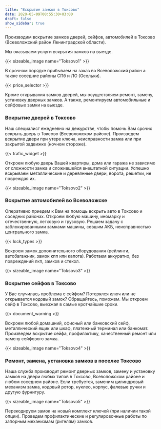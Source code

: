 ```yaml
---
title: "Вскрытие замков в Токсово"
date: 2020-05-09T00:55:30+03:00
draft: false
show_sidebar: true
---
```



Производим вскрытие замков дверей, сейфов, автомобилей в Токсово (Всеволожский район Ленинградской области). 

Мы оказываем услуги вскрытия замков на выезде. 

{{< sizeable_image name="Toksovo1" >}} 

В срочном порядке прибываем на заказ во Всеволожский район а также соседние районы СПб и ЛО (Осельки). 

{{< price_selector >}}

Кроме открывания замков дверей, мы осуществляем ремонт, замену, установку дверных замков. А также, ремонтируем автомобильные и сейфовые замки на выезде.

### Вскрытие дверей  в Токсово

Наш специалист ежедневно на дежурстве, чтобы помочь Вам срочно вскрыть дверь в Токсово (Всеволожском районе). Произведем вскрытие двери при утере ключа, неисправности замка или при закрытой задвижке (ночном стороже). 

{{< trafic_widget >}}

Откроем любую дверь Вашей квартиры, дома или гаража не зависимо от сложности замка и сложившейся внештатной ситуации. Успешно вскрываем металлические и деревянные двери, ворота, решетки, не повреждая их.

{{< sizeable_image name="Toksovo2" >}} 

### Вскрытие автомобилей во Всеволожске

Оперативно приедем к Вам на помощь вскрыть авто в Токсово и соседних районах. Откроем любую машину, иномарку и отечественную, легковую и грузовую. Решаем задачу с заблокированными замками машины, севшим АКБ, неисправностью центрального замка. 

{{< lock_types >}}

Вскроем замок дополнительного оборудования (рейлинги, автобагажник, замок кпп или капота). Работаем аккуратно, без повреждений лкп, замков и стекол.

{{< sizeable_image name="Toksovo3" >}} 

### Вскрытие сейфов в Токсово

У Вас случилась проблема с сейфом? Потерялся ключ или не открывается кодовый замок? Обращайтесь, поможем. Мы откроем сейф в Токсово, выезжая в самые кротчайшие сроки. 

{{< document_warning >}}

Вскроем любой домашний, офисный или банковский сейф, металлический ящик или шкаф, платежный терминал или банкомат. Произведем вскрытие сейфа, профилактику, качественный ремонт или замену сейфового замка.

{{< sizeable_image name="Toksovo4" >}} 

### Ремонт, замена, установка замков в поселке Токсово

Наша служба производит ремонт дверных замков, замену и установку замков на двери любых типов в Токсово, Всеволожском районе и любом соседнем районе. Если требуется, заменим цилиндровый механизм замка, кодовый ротор, нуклео, корпус, фалевые ручки и другую фурнитуру. 

{{< sizeable_image name="Toksovo5" >}} 

Перекодируем замок на новый комплект ключей (при наличии такой опции). Проведем профилактические и регулировочные работы по запорным механизмам (ригелям) замков.
